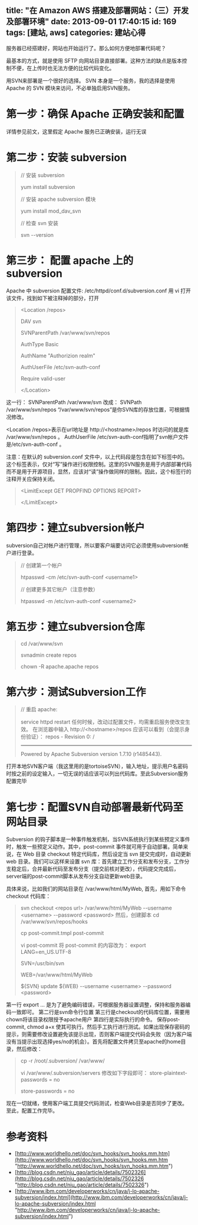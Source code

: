 title: "在 Amazon AWS 搭建及部署网站：（三）开发及部署环境"
date: 2013-09-01 17:40:15
id: 169
tags: [建站, aws]
categories: 建站心得
---

服务器已经搭建好，网站也开始运行了。那么如何方便地部署代码呢？

最基本的方式，就是使用 SFTP 向网站目录直接部署。这种方法的缺点是版本控制不便，在上传时也无法方便的比较代码变化。

用SVN来部署是一个很好的选择。
SVN 本身是一个服务，我的选择是使用 Apache 的 SVN 模块来访问，不必单独启用SVN服务。

# 第一步：确保 Apache 正确安装和配置

详情参见前文，这里假定 Apache 服务已正确安装，运行无误

# 第二步：安装 subversion
> // 安装 subversion
> 
> yum install subversion
> 
> // 安装 apache subversion 模块
> 
> yum install mod_dav_svn
> 
> // 检查 svn 安装
> 
> svn --version

<!--more-->

# 第三步： 配置 apache 上的 subversion

Apache 中 subversion 配置文件: /etc/httpd/conf.d/subversion.conf
用 vi 打开该文件，找到如下被注释掉的部分，打开
> &lt;Location /repos&gt;
> 
> DAV svn
> 
> SVNParentPath /var/www/svn/repos
> 
> AuthType Basic
> 
> AuthName "Authorizion realm"
> 
> AuthUserFile /etc/svn-auth-conf
> 
> Require valid-user
> 
> &lt;/Location&gt;

这一行：
SVNParentPath /var/www/svn
改成：
SVNPath /var/www/svn/repos
“/var/www/svn/repos”是你SVN库的存放位置，可根据情况修改。

&lt;Location /repos&gt;表示在url地址是 http://&lt;hostname&gt;/repos 时访问的就是库 /var/www/svn/repos 。
AuthUserFile /etc/svn-auth-conf指明了svn帐户文件是/etc/svn-auth-conf 。

注意：在默认的 subversion.conf 文件中，以上代码段是包含在如下标签中的。这个标签表示，仅对“写”操作进行权限控制。这里的SVN服务是用于内部部署代码而不是用于开源项目，显然，应该对“读”操作做同样的限制。因此，这个标签行的注释开关应保持关闭。
> &lt;LimitExcept GET PROPFIND OPTIONS REPORT&gt;
> 
> &lt;/LimitExcept&gt;

# 第四步：建立subversion帐户

subversion自己对帐户进行管理，所以要客户端要访问它必须使用subversion帐户进行登录。
> // 创建第一个帐户
> 
> htpasswd -cm /etc/svn-auth-conf &lt;username1&gt;
> 
> // 创建更多其它帐户（注意参数）
> 
> htpasswd -m /etc/svn-auth-conf &lt;username2&gt;

# 第五步：建立subversion仓库
> cd /var/www/svn
> 
> svnadmin create repos
> 
> chown -R apache.apache repos


# 第六步：测试Subversion工作
> // 重启 apache:
> 
> service httpd restart
任何时候，改动过配置文件，均需重启服务使改变生效。
在浏览器中输入 http://&lt;hostname&gt;/repos 应该可以看到（会提示身份验证）：
> repos - Revision 0: /
> 
> --------------------------------------------------------------
> 
> Powered by Apache Subversion version 1.7.10 (r1485443).

打开本地SVN客户端（我这里用的是tortoiseSVN），输入地址，提示用户名密码时按之前的设定输入，一切无误的话应该可以列出代码库。至此Subversion服务配置完毕

# 第七步：配置SVN自动部署最新代码至网站目录

Subversion 的钩子脚本是一种事件触发机制，当SVN系统执行到某些预定义事件时，触发一些预定义动作。其中，post-commit 事件就可用于自动部署。简单来说，在 Web 目录 checkout 特定代码库，然后设定当 svn 提交完成时，自动更新 web 目录。我们可以这样来设置 svn 库：首先建立工作分支和发布分支，工作分支稳定后，合并最新代码至发布分支（提交前核对更改），代码提交完成后，server端的post-commit脚本从发布分支自动更新web目录。

具体来说，比如我们的网站目录在 /var/www/html/MyWeb, 首先，用如下命令 checkout 代码库：
> svn checkout &lt;repos url&gt; /var/www/html/MyWeb --username &lt;username&gt; --password &lt;password&gt;
然后，创建脚本
> cd /var/www/svn/repos/hooks
> 
> cp post-commit.tmpl post-commit
> 
> vi post-commit
将 post-commit 的内容改为：
> export LANG=en_US.UTF-8
> 
> SVN=/usr/bin/svn
> 
> WEB=/var/www/html/MyWeb
> 
> ${SVN} update ${WEB} --username &lt;username&gt; --password &lt;password&gt;


第一行 export … 是为了避免编码错误，可根据服务器设置调整，保持和服务器编码一致即可。
第二行是svn命令行位置
第三行是checkout的代码库位置，需要用chown将该目录权限授予apache用户
第四行是实际执行的命令。
保存post-commit, chmod a+x 使其可执行。然后手工执行进行测试。如果出现保存密码的提示，则需要修改设置避免该提示出现，否则客户端提交代码会失败（因为客户端没有当提示出现选择yes/no的机会）。首先将配置文件拷贝至apache的home目录，然后修改：


> cp -r /root/.subversion/ /var/www/
> 
> vi /var/www/.subversion/servers
修改如下字段即可：
> store-plaintext-passwords = no
> 
> store-passwords = no

现在一切就绪，使用客户端工具提交代码测试，检查Web目录是否同步了更改。
至此，配置工作完毕。

# 参考资料

- [http://www.worldhello.net/doc/svn_hooks/svn_hooks.mm.htm](http://www.worldhello.net/doc/svn_hooks/svn_hooks.mm.htm "http://www.worldhello.net/doc/svn_hooks/svn_hooks.mm.htm")
- [http://blog.csdn.net/niu_gao/article/details/7502326](http://blog.csdn.net/niu_gao/article/details/7502326 "http://blog.csdn.net/niu_gao/article/details/7502326")
- [http://www.ibm.com/developerworks/cn/java/j-lo-apache-subversion/index.html](http://www.ibm.com/developerworks/cn/java/j-lo-apache-subversion/index.html "http://www.ibm.com/developerworks/cn/java/j-lo-apache-subversion/index.html")